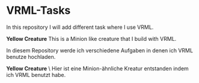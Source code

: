 # VRML-Tasks

In this repository I will add different task where I use VRML.

<b>Yellow Creature</b>
This is a Minion like creature that I build with VRML.

In diesem Repository werde ich verschiedene Aufgaben in denen ich VRML benutze hochladen. 

<b>Yellow Creature</b> \\
Hier ist eine Minion-ähnliche Kreatur entstanden indem ich VRML benutzt habe. 
